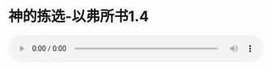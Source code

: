 # 神的拣选-以弗所书1.4

<audio style="width: 100%;" preload="false" controls controlslist="nodownload"><source src="//file.simai.life/audio/mp3/old/12344.mp3" type="audio/mpeg">Your browser does not support the audio element.</audio>


